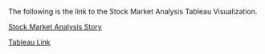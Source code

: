 The following is the link to the Stock Market Analysis Tableau Visualization.

[Stock Market Analysis Story](https://public.tableau.com/app/profile/tham.jay.shen/viz/StockMarketAnalysis_16577688695320/Story1)



<a href="https://public.tableau.com/app/profile/tham.jay.shen/viz/StockMarketAnalysis_16577688695320/Story1/" target="_blank">Tableau Link</a>
